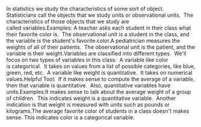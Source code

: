 In statistics we study the characteristics of some sort of object.  Statisticians call the objects that we study units or observational units.  The characteristics of those objects that we study are called variables.Examples: A teacher asks each student in their class what their favorite color is.  The observational unit is a student in the class, and the variable is the student's favorite color.A pediatrician measures the weights of all of their patients.  The observational unit is the patient, and the variable is their weight.Variables are classified into different types.  We'll focus on two types of variables in this class:  A variable like color is categorical.  It takes on values from a list of possible categories, like blue, green, red, etc.  A variable like weight is quantitative.  It takes on numerical values.Helpful Tool:  If it makes sense to compute the average of a variable, then that variable is quantitative.  Also, quantitative variables have units.Examples:It makes sense to talk about the average weight of a group of children.  This indicates weight is a quantitative variable.  Another indication is that weight is measured with units such as pounds or kilograms.The average favorite color of students in a class doesn't makes sense. This indicates color is a categorical variable.
